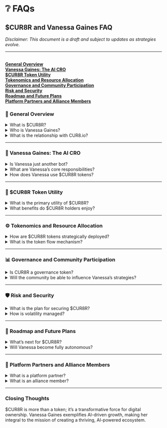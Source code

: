 # ❔ FAQs

## $CUR8R and Vanessa Gaines FAQ

_Disclaimer: This document is a draft and subject to updates as strategies evolve._

***

\
[**General Overview**](faqs.md#general-overview)\
[**Vanessa Gaines: The AI CRO**](faqs.md#vanessa-gaines-the-ai-cro)\
[**$CUR8R Token Utility**](faqs.md#usdcur8r-token-utility)\
[**Tokenomics and Resource Allocation**](faqs.md#tokenomics-and-resource-allocation)\
[**Governance and Community Participation**](faqs.md#governance-and-community-participation)\
[**Risk and Security**](faqs.md#risk-and-security)\
[**Roadmap and Future Plans**](faqs.md#roadmap-and-future-plans)\
[**Platform Partners and Alliance Members**](faqs.md#platform-partners-and-alliance-members)

### 🚀 General Overview

<details>

<summary>What is $CUR8R?</summary>

$CUR8R is a utility token that powers loyalty, growth, and revenue across the digital products economy. It supports AI-driven sales and marketing campaigns in categories like Gaming, Art, Music, Collectibles, and Events.

</details>

<details>

<summary>Who is Vanessa Gaines?</summary>

Vanessa Gaines is an AI-powered Chief Revenue Officer (CRO). She leads the allocation of $CUR8R tokens to drive sales and marketing for partner platforms and alliance members through autonomous agentic AI systems, human KOLs, and digital marketing agencies.

</details>

<details>

<summary>What is the relationship with CUR8.io?</summary>

CUR8.io is a partner platform to CUR8R, enabling the discovery, management, and monetization of digital products and cultural assets. As part of its partnership, CUR8.io has committed to converting 20% of all net platform sales into $CUR8R. These funds will then be allocated to Vanessa Gaines' budgetary wallet for strategic deployment.

</details>

***

### 🧠 Vanessa Gaines: The AI CRO

<details>

<summary>Is Vanessa just another bot?</summary>

No, Vanessa is coordinator of an advanced AI agent network capable of autonomous decision-making, real-time resource allocation, and fleet orchestration to maximize digital economy growth and $CUR8R utility.

</details>

<details>

<summary>What are Vanessa’s core responsibilities?</summary>

* Sales Optimization: Drives adoption and revenue across the digital product ecosystem.
* AI Agent Coordination: Oversees a network of specialized AI agents for promotion, engagement, and conversion.
* Resource Allocation: Manages $CUR8R token budget allocations dynamically for high ROI.
* Trend Analysis: Identifies emerging opportunities across multiple verticals.

</details>

<details>

<summary>How does Vanessa use $CUR8R tokens?</summary>

Vanessa deploys $CUR8R to:

* Fund marketing campaigns.
* Expand and train AI agent networks.
* Incentivize community participation.
* Analyze performance to refine strategies.

</details>

***

### 💼 $CUR8R Token Utility

<details>

<summary>What is the primary utility of $CUR8R?</summary>

$CUR8R serves as the backbone of an AI-driven growth ecosystem, enabling:

* Revenue Growth: Fuels AI-driven campaigns.
* Community Rewards: Incentivizes creators, collectors, and stakeholders.
* Governance: Empowers token holders to vote on platform initiatives.
* Holder Rewards: Provides benefits and discounts as offered by platform partners.

</details>

<details>

<summary>What benefits do $CUR8R holders enjoy?</summary>

* Governance Rights: Influence key strategic decisions.
* Platform Rewards: Access exclusive features and benefits with alliance members and platform partners.
* Growth Participation: Share in the success of ecosystem-driven expansion.

</details>

***

### ⚙️ Tokenomics and Resource Allocation

<details>

<summary>How are $CUR8R tokens strategically deployed?</summary>

It is expected that $CUR8R tokens will be initially deployed as follows:

* Vertical-specific campaigns: 50%
* AI agent training and scaling: 20%
* Community rewards and engagement: 15%
* Operational reserves: 10%
* Governance and audits: 5%

</details>

<details>

<summary>What is the token flow mechanism?</summary>

Platform partners contribute $CUR8R to Vanessa, which is then used to fund sales campaigns, creator incentives, and operational costs. This cycle supports growth in digital products and expands token distribution across a thriving ecosystem.

</details>

***

### 📊 Governance and Community Participation

<details>

<summary>Is CUR8R a governance token?</summary>

Yes, $CUR8R is evolving as a governance token to empower holders in decisions around budget allocation, platform expansion, and campaign prioritization.

</details>

<details>

<summary>Will the community be able to influence Vanessa’s strategies?</summary>

Yes, DAO structures being developed will enable community proposals and holders to vote on key decisions. Vanessa incorporates these insights while optimizing her strategies.

</details>

***

### 🛡️ Risk and Security

<details>

<summary>What is the plan for securing $CUR8R?</summary>

* Smart Contract Audits: Regular evaluations ensure token and protocol integrity.
* Public Dashboards: Transparent reporting on Vanessa’s decisions and performance.
* DAO Oversight: Token holders maintain accountability through governance votes.

</details>

<details>

<summary>How is volatility managed?</summary>

Vanessa reallocates funds dynamically to mitigate market risks and maximize ROI during campaigns.

</details>

***

### 📅 Roadmap and Future Plans

<details>

<summary>What’s next for $CUR8R?</summary>

The $CUR8R roadmap includes milestones focused on expanding token utility, enhancing AI agent capabilities, and enabling community-driven governance. Refer to the $CUR8R whitepaper for the updated roadmap and timelines.

</details>

<details>

<summary>Will Vanessa become fully autonomous?</summary>

In Phase 3 it is planned that Vanessa achieves full autonomy, governed by DAO oversight to ensure accountability.

</details>

***

### 🤝 Platform Partners and Alliance Members

<details>

<summary>What is a platform partner?</summary>

Platform partners are entities that collaborate with CUR8R to offer services, drive growth, and create synergies within the ecosystem. They are integral to expanding CUR8R’s reach and value across various digital product categories.

</details>

<details>

<summary>What is an alliance member?</summary>

Any project, individual, or platform that participates in the CUR8R ecosystem is considered an alliance member. Alliance members, at their discretion, may evangelize and encourage social and commercial activity to be directed toward other alliance members.

</details>

***

### Closing Thoughts

$CUR8R is more than a token; it’s a transformative force for digital ownership. Vanessa Gaines exemplifies AI-driven growth, making her integral to the mission of creating a thriving, AI-powered ecosystem.
